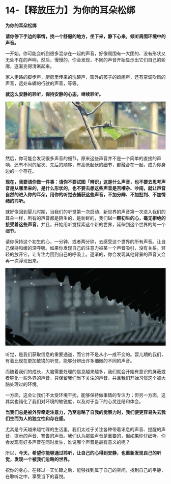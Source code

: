 # 14-【释放压力】为你的耳朵松绑

**为你的耳朵松绑**

**请你停下手边的事情，找一个舒服的地方，坐下来，静下心来，倾听周围环境中的声音。**

一开始，你可能会听到很多混杂在一起的声音，好像周围有一大团的、没有形状又无处不在的声响，然后，慢慢的，你会发现，不同的声音开始显示出它们自己的轮廓，逐渐变得清晰起来。

家人走路的脚步声，厨房里传来的洗碗声，窗外的孩子的嬉闹声，还有空调吹风的声音，远处车辆的行驶的声音，等等。

**就这么安静的聆听，保持安静的心态，继续聆听。**

![img](14-【释放压力】为你的耳朵松绑.assets/0-20200727143900982.gif)

 然后，你可能会发现很多声音的细节。原来这些声音并不是一个简单的直接的声响，还有不同的层次、先后的顺序，有高低起伏的细节，都融合在一起，成为你身边的一个存在。

**现在，我要请你做一件事：请你不要试图「辨识」这是什么声音，也不要去思考声音是从哪里来的，是什么形状的，也不要去想这些声音是否嘈杂、吵闹，就让声音自然的进入你的耳朵，用你的听觉去捕获这些声音，不加分辨、不加批判、不加情绪的聆听。**

就好像回到婴儿时期，当我们的听觉第一次启动，新世界的声音第一次进入我们的耳朵一样，所有的声音都是陌生的，是新鲜的，我们**以一颗初生的心，毫无拒绝的接受着这些声音**，并且，开始用听觉探索这个新的世界，延伸到这个世界的每一个细节。

请你保持这个初生的心，一分钟，或者两分钟，去感受这个世界的所有声音。让自己保持和缓的深呼吸。如果你发现自己的注意力被某一个声音吸引，没有关系。轻轻的放开它，让专注力回到自己的呼吸上。逐渐的，你会发现其他背景的声音又会再一次浮现出来。

![img](14-【释放压力】为你的耳朵松绑.assets/0-20200727143919126.gif)

 

听觉，是我们获取信息的重要通道，而它并不是从小一成不变的。婴儿期的我们，有着比现在更加敏锐的听觉，能够分辨出许多细微的不同的声音。

而随着我们的成长，大脑需要处理的信息越来越多，我们就会开始有意识的屏蔽或者钝化一些外界的声音，只保留我们当下关注的声音，并且我们开始习惯这个被大脑处理过的环境。

一方面，这会让我们不太受环境干扰，能够保持做事情的专注力；但另一方面，这其实也钝化了我们对环境的敏锐度，以及对于当下的心灵连结和体会。 

**当我们总是被外界牵走注意力，乃至忽略了自我的觉察力时，我们便更容易失去我们生而为人的独立性和存在感。**

尤其是今天越来越忙碌的生活里，我们太过于关注各种带着讯息的声音、提醒的声音、提示的声音、警告的声音。我们认为那些声音是重要的，但如果你仔细听，你会发现有好多声音在同时发生，谁说哪个声音是最有意义的呢？

所以，**今天，希望你能够通过聆听，让自己的心得到安静，也重新发现自己的听觉，发现一个被我们忽略的世界。**

祝你的身心，在经过一天忙碌之后，能够找到属于自己的空间，找到自己的平静，在聆听之中，享受当下的喜悦。